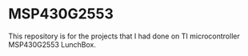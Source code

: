 # MSP430G2553
This repository is for the projects that I had done on TI microcontroller MSP430G2553 LunchBox.
